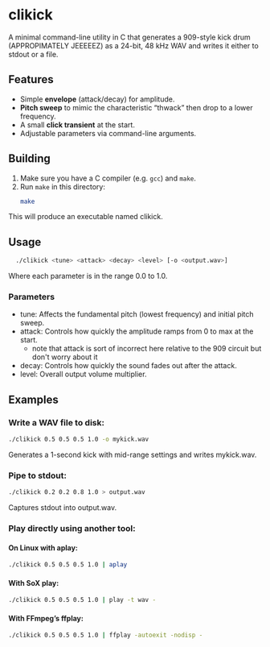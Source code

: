 # clikick

A minimal command-line utility in C that generates a 909-style kick drum (APPROPIMATELY JEEEEEZ) as a 24-bit, 48 kHz WAV and writes it either to stdout or a file.

## Features

- Simple **envelope** (attack/decay) for amplitude.
- **Pitch sweep** to mimic the characteristic “thwack” then drop to a lower frequency.
- A small **click transient** at the start.
- Adjustable parameters via command-line arguments.

## Building

1. Make sure you have a C compiler (e.g. `gcc`) and `make`.
2. Run `make` in this directory:
   ```bash
   make

This will produce an executable named clikick.

## Usage


```bash
  ./clikick <tune> <attack> <decay> <level> [-o <output.wav>]

```

Where each parameter is in the range 0.0 to 1.0.

### Parameters

- tune: Affects the fundamental pitch (lowest frequency) and initial pitch sweep.
- attack: Controls how quickly the amplitude ramps from 0 to max at the start.
    - note that attack is sort of incorrect here relative to the 909 circuit but don't worry about it
- decay: Controls how quickly the sound fades out after the attack.
- level: Overall output volume multiplier.

## Examples

### Write a WAV file to disk:

```bash
./clikick 0.5 0.5 0.5 1.0 -o mykick.wav

```

Generates a 1-second kick with mid-range settings and writes mykick.wav.


### Pipe to stdout:

```bash
./clikick 0.2 0.2 0.8 1.0 > output.wav

```

Captures stdout into output.wav.

### Play directly using another tool:

#### On Linux with aplay:

```bash
./clikick 0.5 0.5 0.5 1.0 | aplay

```

#### With SoX play:

```bash
./clikick 0.5 0.5 0.5 1.0 | play -t wav -

```

#### With FFmpeg’s ffplay:

```bash
./clikick 0.5 0.5 0.5 1.0 | ffplay -autoexit -nodisp -

```

